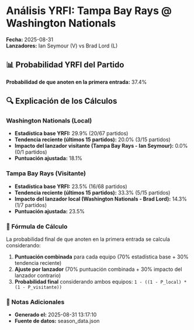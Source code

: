 # Análisis YRFI: Tampa Bay Rays @ Washington Nationals

**Fecha:** 2025-08-31  
**Lanzadores:** Ian Seymour (V) vs Brad Lord (L)

## 📊 Probabilidad YRFI del Partido

**Probabilidad de que anoten en la primera entrada:** 37.4%

## 🔍 Explicación de los Cálculos

### Washington Nationals (Local)
- **Estadística base YRFI:** 29.9% (20/67 partidos)
- **Tendencia reciente (últimos 15 partidos):** 20.0% (3/15 partidos)
- **Impacto del lanzador visitante (Tampa Bay Rays - Ian Seymour):** 0.0% (0/1 partidos)
- **Puntuación ajustada:** 18.1%

### Tampa Bay Rays (Visitante)
- **Estadística base YRFI:** 23.5% (16/68 partidos)
- **Tendencia reciente (últimos 15 partidos):** 33.3% (5/15 partidos)
- **Impacto del lanzador local (Washington Nationals - Brad Lord):** 14.3% (1/7 partidos)
- **Puntuación ajustada:** 23.5%

### 📝 Fórmula de Cálculo

La probabilidad final de que anoten en la primera entrada se calcula considerando:
1. **Puntuación combinada** para cada equipo (70% estadística base + 30% tendencia reciente)
2. **Ajuste por lanzador** (70% puntuación combinada + 30% impacto del lanzador contrario)
3. **Probabilidad final** considerando ambos equipos: `1 - ((1 - P_local) * (1 - P_visitante))`

### 📌 Notas Adicionales

- **Generado el:** 2025-08-31 13:17:10
- **Fuente de datos:** season_data.json
